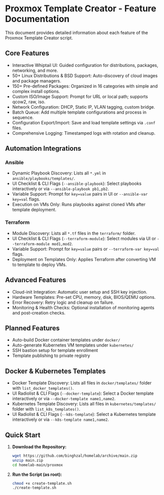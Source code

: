 # Proxmox Template Creator - Feature Documentation

This document provides detailed information about each feature of the Proxmox Template Creator script.

## Core Features

- Interactive Whiptail UI: Guided configuration for distributions, packages, networking, and more.
- 50+ Linux Distributions & BSD Support: Auto-discovery of cloud images and package managers.
- 150+ Pre-defined Packages: Organized in 16 categories with simple and complex install options.
- Custom ISO/Image Support: Prompt for URL or local path; supports qcow2, raw, iso.
- Network Configuration: DHCP, Static IP, VLAN tagging, custom bridge.
- Batch Queue: Add multiple template configurations and process in sequence.
- Configuration Export/Import: Save and load template settings via `.conf` files.
- Comprehensive Logging: Timestamped logs with rotation and cleanup.

## Automation Integrations

### Ansible

- Dynamic Playbook Discovery: Lists all `*.yml` in `ansible/playbooks/templates/`.
- UI Checklist & CLI Flags (`--ansible-playbook`): Select playbooks interactively or via `--ansible-playbook pb1,pb2`.
- Variable Support: Prompt for `key=value` pairs in UI or `--ansible-var key=val` flags.
- Execution on VMs Only: Runs playbooks against cloned VMs after template deployment.

### Terraform

- Module Discovery: Lists all `*.tf` files in the `terraform/` folder.
- UI Checklist & CLI Flags (`--terraform-module`): Select modules via UI or `--terraform-module mod1,mod2`.
- Variable Support: Prompt for `key=value` pairs or `--terraform-var key=val` flags.
- Deployment on Templates Only: Applies Terraform after converting VM to template to deploy VMs.

## Advanced Features

- Cloud-init Integration: Automatic user setup and SSH key injection.
- Hardware Templates: Pre-set CPU, memory, disk, BIOS/QEMU options.
- Error Recovery: Retry logic and cleanup on failure.
- Monitoring & Health Checks: Optional installation of monitoring agents and post-creation checks.

## Planned Features

- Auto-build Docker container templates under `docker/`
- Auto-generate Kubernetes VM templates under `kubernetes/`
- SSH bastion setup for template enrollment
- Template publishing to private registry

## Docker & Kubernetes Templates

- Docker Template Discovery: Lists all files in `docker/templates/` folder with `list_docker_templates()`.
- UI Radiolist & CLI Flags (`--docker-template`): Select a Docker template interactively or via `--docker-template name1,name2`.
- Kubernetes Template Discovery: Lists all files in `kubernetes/templates/` folder with `list_k8s_templates()`.
- UI Radiolist & CLI Flags (`--k8s-template`): Select a Kubernetes template interactively or via `--k8s-template name1,name2`.

## Quick Start

1. **Download the Repository:**

   ```bash
   wget https://github.com/binghzal/homelab/archive/main.zip
   unzip main.zip
   cd homelab-main/proxmox
   ```

2. **Run the Script (as root):**

   ```bash
   chmod +x create-template.sh
   ./create-template.sh
   ```
